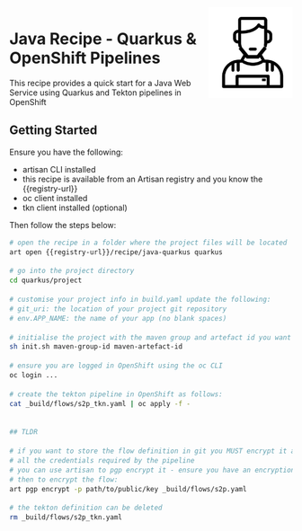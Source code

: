 <img src="https://github.com/gatblau/artisan/raw/master/artisan.png" width="150" align="right"/>

# Java Recipe - Quarkus & OpenShift Pipelines

This recipe provides a quick start for a Java Web Service using Quarkus and Tekton pipelines in OpenShift

## Getting Started

Ensure you have the following:
- artisan CLI installed
- this recipe is available from an Artisan registry and you know the {{registry-url}}
- oc client installed
- tkn client installed (optional)

Then follow the steps below:

```bash
# open the recipe in a folder where the project files will be located
art open {{registry-url}}/recipe/java-quarkus quarkus

# go into the project directory
cd quarkus/project

# customise your project info in build.yaml update the following:
# git_uri: the location of your project git repository
# env.APP_NAME: the name of your app (no blank spaces)

# initialise the project with the maven group and artefact id you want to use as follows:
sh init.sh maven-group-id maven-artefact-id

# ensure you are logged in OpenShift using the oc CLI
oc login ...

# create the tekton pipeline in OpenShift as follows:
cat _build/flows/s2p_tkn.yaml | oc apply -f -


## TLDR

# if you want to store the flow definition in git you MUST encrypt it as it contains
# all the credentials required by the pipeline
# you can use artisan to pgp encrypt it - ensure you have an encryption key pair stored in a safe place
# then to encrypt the flow:
art pgp encrypt -p path/to/public/key _build/flows/s2p.yaml

# the tekton definition can be deleted
rm _build/flows/s2p_tkn.yaml
```